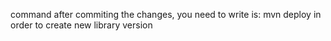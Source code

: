 command after commiting the changes, you need to write is: mvn deploy  in order to create new library version
